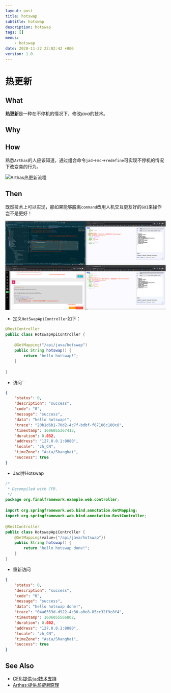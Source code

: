 ```yaml
---
layout: post
title: hotswap
subtitle: hotswap
description: hotswap
tags: []
menus:
    - hotswap
date: 2020-11-22 22:02:42 +800
version: 1.0
---
```

    
# 热更新

## What

**热更新**是一种在不停机的情况下，修改*java*的技术。

## Why

## How

熟悉`Arthas`的人应该知道，通过组合命令`jad`->`mc`->`redefine`可实现不停机的情况下改变类的行为。    

![Arthas热更新流程](http://assets.processon.com/chart_image/5fba6fb90791293c5429cf66.png)

## Then

既然技术上可以实现，那如果能够脱离`command`改用人机交互更友好的`GUI`来操作岂不是更好！

![Hotswap](images/hotswap.png)


* 定义`HotSwapApiController`如下：

```java
@RestController
public class HotswapApiController {

    @GetMapping("/api/java/hotswap")
    public String hotswap() {
        return "hello hotswap!";
    }

}
```

* 访问``

```json
{
    "status": 0,
    "description": "success",
    "code": "0",
    "message": "success",
    "data": "hello hotswap!",
    "trace": "20b1d6b1-70d2-4c7f-bdbf-f67106c100c8",
    "timestamp": 1606055367413,
    "duration": 0.032,
    "address": "127.0.0.1:8080",
    "locale": "zh_CN",
    "timeZone": "Asia/Shanghai",
    "success": true
}
```

* Jad并Hotswap

```java
/*
 * Decompiled with CFR.
 */
package org.finalframework.example.web.controller;

import org.springframework.web.bind.annotation.GetMapping;
import org.springframework.web.bind.annotation.RestController;

@RestController
public class HotswapApiController {
    @GetMapping(value={"/api/java/hotswap"})
    public String hotswap() {
        return "hello hotswap done!";
    }
}

```

* 重新访问

```json
{
    "status": 0,
    "description": "success",
    "code": "0",
    "message": "success",
    "data": "hello hotswap done!",
    "trace": "04a6553d-d922-4c30-a0e8-85cc32f9c8f4",
    "timestamp": 1606055566802,
    "duration": 0.002,
    "address": "127.0.0.1:8080",
    "locale": "zh_CN",
    "timeZone": "Asia/Shanghai",
    "success": true
}
```




## See Also

* [CFR:提供`jad`技术支持](https://github.com/leibnitz27/cfr)
* [Arthas:提供*热更新*原理](https://arthas.aliyun.com/doc/index.html)